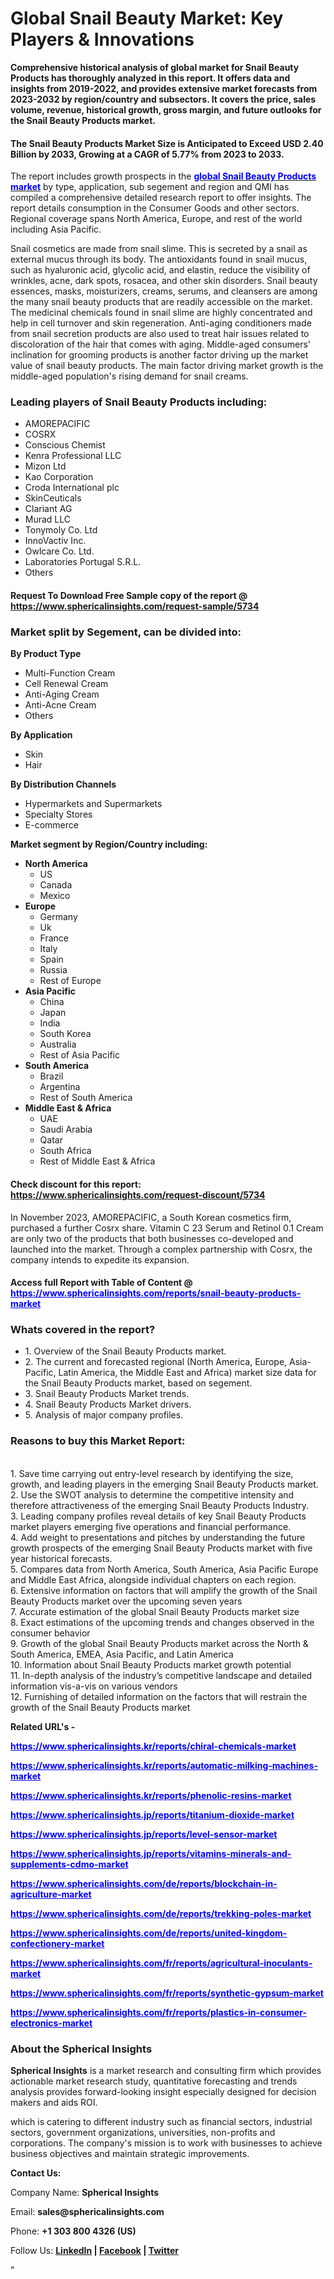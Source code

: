 <h1><strong>Global Snail Beauty Market: Key Players &amp; Innovations</strong></h1>
<p><strong>Comprehensive historical analysis of global market for Snail Beauty Products has thoroughly analyzed in this report. It offers data and insights from 2019-2022, and provides extensive market forecasts from 2023-2032 by region/country and subsectors. It covers the price, sales volume, revenue, historical growth, gross margin, and future outlooks for the Snail Beauty Products market.</strong></p>
<h4><strong>The Snail Beauty Products Market Size is Anticipated to Exceed USD 2.40 Billion by 2033, Growing at a CAGR of 5.77% from 2023 to 2033. </strong></h4>
<p>The report includes growth prospects in the <a href="https://www.sphericalinsights.com/reports/snail-beauty-products-market" target="_blank"><span style="color: #0000ff;"><strong>global Snail Beauty Products market</strong></span></a> by type, application, sub segement and region and QMI has compiled a comprehensive detailed research report to offer insights. The report details consumption in the Consumer Goods and other sectors. Regional coverage spans North America, Europe, and rest of the world including Asia Pacific.</p>
<p>Snail cosmetics are made from snail slime. This is secreted by a snail as external mucus through its body. The antioxidants found in snail mucus, such as hyaluronic acid, glycolic acid, and elastin, reduce the visibility of wrinkles, acne, dark spots, rosacea, and other skin disorders. Snail beauty essences, masks, moisturizers, creams, serums, and cleansers are among the many snail beauty products that are readily accessible on the market. The medicinal chemicals found in snail slime are highly concentrated and help in cell turnover and skin regeneration. Anti-aging conditioners made from snail secretion products are also used to treat hair issues related to discoloration of the hair that comes with aging. Middle-aged consumers' inclination for grooming products is another factor driving up the market value of snail beauty products. The main factor driving market growth is the middle-aged population's rising demand for snail creams.&nbsp;</p>
<h3><strong>Leading players of Snail Beauty Products including:</strong></h3>
<ul>
<li>AMOREPACIFIC</li>
<li>COSRX</li>
<li>Conscious Chemist</li>
<li>Kenra Professional LLC</li>
<li>Mizon Ltd</li>
<li>Kao Corporation</li>
<li>Croda International plc</li>
<li>SkinCeuticals</li>
<li>Clariant AG</li>
<li>Murad LLC</li>
<li>Tonymoly Co. Ltd</li>
<li>InnoVactiv Inc.</li>
<li>Owlcare Co. Ltd.</li>
<li>Laboratories Portugal S.R.L.</li>
<li>Others</li>
</ul>
<h4>Request To Download Free Sample copy of the report @ <a href="https://www.sphericalinsights.com/request-sample/5734">https://www.sphericalinsights.com/request-sample/5734</a></h4>
<h3><strong>Market split by Segement, can be divided into:</strong></h3>
<p><strong>By&nbsp;</strong><strong>Product Type</strong></p>
<ul>
<li>Multi-Function Cream</li>
<li>Cell Renewal Cream</li>
<li>Anti-Aging Cream</li>
<li>Anti-Acne Cream</li>
<li>Others</li>
</ul>
<p><strong>By</strong><strong>&nbsp;Application &nbsp;</strong></p>
<ul>
<li>Skin</li>
<li>Hair</li>
</ul>
<p><strong>By Distribution Channels &nbsp;</strong></p>
<ul>
<li>Hypermarkets and Supermarkets</li>
<li>Specialty Stores</li>
<li>E-commerce</li>
</ul>
<p><strong>Market segment by Region/Country including:</strong></p>
<ul>
<li><strong>North America</strong>
<ul>
<li>US</li>
<li>Canada</li>
<li>Mexico</li>
</ul>
</li>
<li><strong>Europe</strong>
<ul>
<li>Germany</li>
<li>Uk</li>
<li>France</li>
<li>Italy</li>
<li>Spain</li>
<li>Russia</li>
<li>Rest of Europe</li>
</ul>
</li>
<li><strong>Asia Pacific</strong>
<ul>
<li>China</li>
<li>Japan</li>
<li>India</li>
<li>South Korea</li>
<li>Australia</li>
<li>Rest of Asia Pacific</li>
</ul>
</li>
<li><strong>South America</strong>
<ul>
<li>Brazil</li>
<li>Argentina</li>
<li>Rest of South America</li>
</ul>
</li>
<li><strong>Middle East &amp; Africa</strong>
<ul>
<li>UAE</li>
<li>Saudi Arabia</li>
<li>Qatar</li>
<li>South Africa</li>
<li>Rest of Middle East &amp; Africa</li>
</ul>
</li>
</ul>
<h4>Check discount for this report: <a href="https://www.sphericalinsights.com/request-discount/5734">https://www.sphericalinsights.com/request-discount/5734</a></h4>
<p>In November 2023, AMOREPACIFIC, a South Korean cosmetics firm, purchased a further Cosrx share. Vitamin C 23 Serum and Retinol 0.1 Cream are only two of the products that both businesses co-developed and launched into the market. Through a complex partnership with Cosrx, the company intends to expedite its expansion.</p>
<h4>Access full Report with Table of Content @ <span style="color: #0000ff;"><a style="color: #0000ff;" href="https://www.sphericalinsights.com/reports/snail-beauty-products-market" target="_blank">https://www.sphericalinsights.com/reports/snail-beauty-products-market</a></span></h4>
<h3><strong>Whats covered in the report?</strong></h3>
<ul>
<li>1. Overview of the Snail Beauty Products market.</li>
<li>2. The current and forecasted regional (North America, Europe, Asia-Pacific, Latin America, the Middle East and Africa) market size data for the Snail Beauty Products market, based on segement.</li>
<li>3. Snail Beauty Products Market trends.</li>
<li>4. Snail Beauty Products Market drivers.</li>
<li>5. Analysis of major company profiles.</li>
</ul>
<h3><strong>Reasons to buy this Market Report:</strong></h3>
<p><br /> 1. Save time carrying out entry-level research by identifying the size, growth, and leading players in the emerging Snail Beauty Products market.<br /> 2. Use the SWOT analysis to determine the competitive intensity and therefore attractiveness of the emerging Snail Beauty Products Industry.<br /> 3. Leading company profiles reveal details of key Snail Beauty Products market players emerging five operations and financial performance.<br /> 4. Add weight to presentations and pitches by understanding the future growth prospects of the emerging Snail Beauty Products market with five year historical forecasts.<br /> 5. Compares data from North America, South America, Asia Pacific Europe and Middle East Africa, alongside individual chapters on each region.<br /> 6. Extensive information on factors that will amplify the growth of the Snail Beauty Products market over the upcoming seven years<br /> 7. Accurate estimation of the global Snail Beauty Products market size <br /> 8. Exact estimations of the upcoming trends and changes observed in the consumer behavior <br /> 9. Growth of the global Snail Beauty Products market across the North &amp; South America, EMEA, Asia Pacific, and Latin America<br /> 10. Information about Snail Beauty Products market growth potential<br /> 11. In-depth analysis of the industry&rsquo;s competitive landscape and detailed information vis-a-vis on various vendors<br /> 12. Furnishing of detailed information on the factors that will restrain the growth of the Snail Beauty Products market</p>
<p><strong>Related URL's -</strong></p>
<p><span style="color: #0000ff;"><strong><span data-sheets-root="1"><a style="color: #0000ff;" href="https://www.sphericalinsights.kr/reports/chiral-chemicals-market">https://www.sphericalinsights.kr/reports/chiral-chemicals-market</a></span></strong></span></p>
<p><span style="color: #0000ff;"><strong><span data-sheets-root="1"><a style="color: #0000ff;" href="https://www.sphericalinsights.kr/reports/automatic-milking-machines-market">https://www.sphericalinsights.kr/reports/automatic-milking-machines-market</a></span></strong></span></p>
<p><span style="color: #0000ff;"><strong><span data-sheets-root="1"><a style="color: #0000ff;" href="https://www.sphericalinsights.kr/reports/phenolic-resins-market">https://www.sphericalinsights.kr/reports/phenolic-resins-market</a></span></strong></span></p>
<p><span style="color: #0000ff;"><strong><span data-sheets-root="1"><a style="color: #0000ff;" href="https://www.sphericalinsights.jp/reports/titanium-dioxide-market">https://www.sphericalinsights.jp/reports/titanium-dioxide-market</a></span></strong></span></p>
<p><span style="color: #0000ff;"><strong><span data-sheets-root="1"><a style="color: #0000ff;" href="https://www.sphericalinsights.jp/reports/level-sensor-market">https://www.sphericalinsights.jp/reports/level-sensor-market</a></span></strong></span></p>
<p><span style="color: #0000ff;"><strong><span data-sheets-root="1"><a style="color: #0000ff;" href="https://www.sphericalinsights.jp/reports/vitamins-minerals-and-supplements-cdmo-market">https://www.sphericalinsights.jp/reports/vitamins-minerals-and-supplements-cdmo-market</a></span></strong></span></p>
<p><span style="color: #0000ff;"><strong><span data-sheets-root="1"><a class="in-cell-link" style="color: #0000ff;" href="https://www.sphericalinsights.com/de/reports/blockchain-in-agriculture-market" target="_blank" rel="noopener">https://www.sphericalinsights.com/de/reports/blockchain-in-agriculture-market</a></span></strong></span></p>
<p><span style="color: #0000ff;"><strong><span data-sheets-root="1"><a class="in-cell-link" style="color: #0000ff;" href="https://www.sphericalinsights.com/de/reports/trekking-poles-market" target="_blank" rel="noopener">https://www.sphericalinsights.com/de/reports/trekking-poles-market</a></span></strong></span></p>
<p><span style="color: #0000ff;"><strong><span data-sheets-root="1"><a class="in-cell-link" style="color: #0000ff;" href="https://www.sphericalinsights.com/de/reports/united-kingdom-confectionery-market" target="_blank" rel="noopener">https://www.sphericalinsights.com/de/reports/united-kingdom-confectionery-market</a></span></strong></span></p>
<p><span style="color: #0000ff;"><strong><span data-sheets-root="1"><a style="color: #0000ff;" href="https://www.sphericalinsights.com/fr/reports/agricultural-inoculants-market">https://www.sphericalinsights.com/fr/reports/agricultural-inoculants-market</a></span></strong></span></p>
<p><span style="color: #0000ff;"><strong><span data-sheets-root="1"><a style="color: #0000ff;" href="https://www.sphericalinsights.com/fr/reports/synthetic-gypsum-market">https://www.sphericalinsights.com/fr/reports/synthetic-gypsum-market</a></span></strong></span></p>
<p><span style="color: #0000ff;"><strong><span data-sheets-root="1"><a style="color: #0000ff;" href="https://www.sphericalinsights.com/fr/reports/plastics-in-consumer-electronics-market">https://www.sphericalinsights.com/fr/reports/plastics-in-consumer-electronics-market</a></span></strong></span></p>
<h3><strong>About the Spherical Insights</strong></h3>
<p><strong>Spherical Insights</strong> is a market research and consulting firm which provides actionable market research study, quantitative forecasting and trends analysis provides forward-looking insight especially designed for decision makers and aids ROI.</p>
<p>which is catering to different industry such as financial sectors, industrial sectors, government organizations, universities, non-profits and corporations. The company's mission is to work with businesses to achieve business objectives and maintain strategic improvements.</p>
<p><strong>Contact Us:</strong></p>
<p>Company Name: <strong>Spherical Insights</strong></p>
<p>Email: <strong>sales@sphericalinsights.com</strong></p>
<p>Phone: <strong>+1 303 800 4326 (US)</strong></p>
<p>Follow Us: <strong><a href="https://www.linkedin.com/company/spherical-insight/"><u>LinkedIn</u></a> | <a href="https://www.facebook.com/sphericalinsights22"><u>Facebook</u></a> | <a href="https://twitter.com/SInsights_US"><u>Twitter</u></a></strong></p>
<p>"</p>
